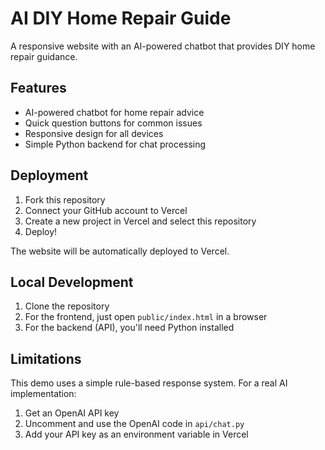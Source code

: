 # AI DIY Home Repair Guide

A responsive website with an AI-powered chatbot that provides DIY home repair guidance.

## Features

- AI-powered chatbot for home repair advice
- Quick question buttons for common issues
- Responsive design for all devices
- Simple Python backend for chat processing

## Deployment

1. Fork this repository
2. Connect your GitHub account to Vercel
3. Create a new project in Vercel and select this repository
4. Deploy!

The website will be automatically deployed to Vercel.

## Local Development

1. Clone the repository
2. For the frontend, just open `public/index.html` in a browser
3. For the backend (API), you'll need Python installed

## Limitations

This demo uses a simple rule-based response system. For a real AI implementation:

1. Get an OpenAI API key
2. Uncomment and use the OpenAI code in `api/chat.py`
3. Add your API key as an environment variable in Vercel
